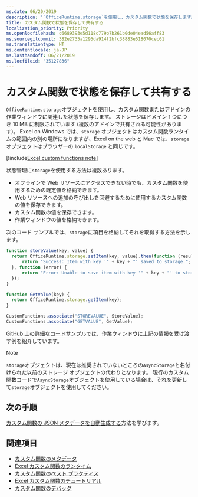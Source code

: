```yaml
---
ms.date: 06/20/2019
description: '`OfficeRuntime.storage`を使用し、カスタム関数で状態を保存します。'
title: カスタム関数で状態を保存して共有する
localization_priority: Priority
ms.openlocfilehash: c6689393e5d118c779b7b261b0de04ead56aff83
ms.sourcegitcommit: 382e2735a1295da914f2bfc38883e518070cec61
ms.translationtype: HT
ms.contentlocale: ja-JP
ms.lasthandoff: 06/21/2019
ms.locfileid: "35127836"
---
```

# <a name="save-and-share-state-in-custom-functions"></a>カスタム関数で状態を保存して共有する

`OfficeRuntime.storage`オブジェクトを使用し、カスタム関数またはアドインの作業ウィンドウに関連した状態を保存します。 ストレージはドメイン 1 つにつき 10 MB に制限されています (複数のアドインで共有される可能性があります)。 Excel on Windows では、`storage` オブジェクトはカスタム関数ランタイムの範囲内の別の場所になりますが、Excel on the web と Mac では、`storage` オブジェクトはブラウザーの `localStorage` と同じです。

[!include[Excel custom functions note](../includes/excel-custom-functions-note.md)]

状態管理に`storage`を使用する方法は複数あります。

- オフラインで Web リソースにアクセスできない時でも、カスタム関数を使用するための既定値を格納できます。
- Web リソースへの追加の呼び出しを回避するために使用するカスタム関数の値を保存できます。
- カスタム関数の値を保存できます。
- 作業ウィンドウの値を格納できます。

次のコード サンプルでは、`storage`に項目を格納してそれを取得する方法を示します。

```js
function storeValue(key, value) {
  return OfficeRuntime.storage.setItem(key, value).then(function (result) {
      return "Success: Item with key '" + key + "' saved to storage.";
  }, function (error) {
      return "Error: Unable to save item with key '" + key + "' to storage. " + error;
  });
}

function GetValue(key) {
  return OfficeRuntime.storage.getItem(key);
}

CustomFunctions.associate("STOREVALUE", StoreValue);
CustomFunctions.associate("GETVALUE", GetValue);
```

[GitHub 上の詳細なコードサンプル](https://github.com/OfficeDev/PnP-OfficeAddins/tree/master/Excel-custom-functions/AsyncStorage)では、作業ウィンドウに上記の情報を受け渡す例を紹介しています。

>[!NOTE]
> `storage`オブジェクトは、現在は推奨されていないところの`AsyncStorage`と名付けられた以前のストレージ オブジェクトの代わりとなります。 現行のカスタム関数コードで`AsyncStorage`オブジェクトを使用している場合は、それを更新して`storage`オブジェクトを使用してください。

## <a name="next-steps"></a>次の手順
[カスタム関数の JSON メタデータを自動生成する](custom-functions-json-autogeneration.md)方法を学びます。 

## <a name="see-also"></a>関連項目

* [カスタム関数のメタデータ](custom-functions-json.md)
* [Excel カスタム関数のランタイム](custom-functions-runtime.md)
* [カスタム関数のベスト プラクティス](custom-functions-best-practices.md)
* [Excel カスタム関数のチュートリアル](../tutorials/excel-tutorial-create-custom-functions.md)
* [カスタム関数のデバッグ](custom-functions-debugging.md)
